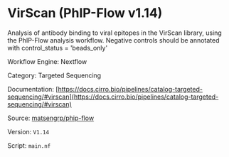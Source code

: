 # VirScan (PhIP-Flow v1.14)

Analysis of antibody binding to viral epitopes in the VirScan library, using the PhIP-Flow analysis workflow.
Negative controls should be annotated with control_status = 'beads_only'


Workflow Engine: Nextflow


Category: Targeted Sequencing


Documentation: [https://docs.cirro.bio/pipelines/catalog-targeted-sequencing/#virscan](https://docs.cirro.bio/pipelines/catalog-targeted-sequencing/#virscan)


Source: [matsengrp/phip-flow](matsengrp/phip-flow)


Version: `V1.14`


Script: `main.nf`
